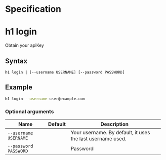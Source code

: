 # Specification

# h1 login

Obtain your apiKey

## Syntax

```h1 login | [--username USERNAME] [--password PASSWORD]```
## Example

```bash
h1 login --username user@example.com
```

### Optional arguments

| Name | Default | Description |
| ---- | ------- | ----------- |
| ```--username USERNAME``` |  | Your username. By default, it uses the last username used. |
| ```--password PASSWORD``` |  | Password |

